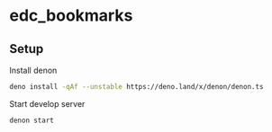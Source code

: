 # edc_bookmarks

## Setup

Install denon
```bash
deno install -qAf --unstable https://deno.land/x/denon/denon.ts
```

Start develop server
```bash 
denon start
```
